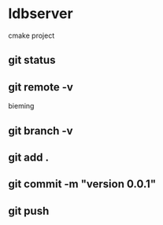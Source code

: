 # ldbserver
cmake project
## git status
## git remote -v
bieming
## git branch -v
## git add .
## git commit -m "version 0.0.1"
## git push
## 
